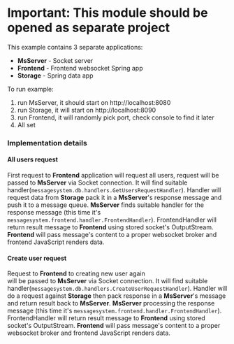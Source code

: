 # Important: This module should be opened as separate project

This example contains 3 separate applications:
- **MsServer** - Socket server
- **Frontend** - Frontend websocket Spring app
- **Storage** - Spring data app

To run example:
1. run MsServer, it should start on http://localhost:8080
2. run Storage, it will start on http://localhost:8090
3. run Frontend, it will randomly pick port, check console to find it later
4. All set

### Implementation details

#### All users request
First request to **Frontend** application will request all users, 
request will be passed to **MsServer** via Socket connection. 
It will find suitable handler(`messagesystem.db.handlers.GetUsersRequestHandler`).
Handler will request data from **Storage** pack it in a **MsServer**'s response message and push it to a message queue.
**MsServer** finds suitable handler for the response message (this time it's `messagesystem.frontend.handler.FrontendHandler`).
FrontendHandler will return result message to **Frontend** using stored socket's OutputStream.
**Frontend** will pass message's content to a proper websocket broker and frontend JavaScript renders data.

#### Create user request
Request to **Frontend** to creating new user again  
will be passed to **MsServer** via Socket connection. 
It will find suitable handler(`messagesystem.db.handlers.CreateUserRequestHandler`).
Handler will do a request against **Storage** then pack response in a **MsServer**'s message and return result back to **MsServer**.
**MsServer** processing the response message (this time it's `messagesystem.frontend.handler.FrontendHandler`).
FrontendHandler will return result message to **Frontend** using stored socket's OutputStream.
**Frontend** will pass message's content to a proper websocket broker and frontend JavaScript renders data.




